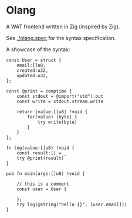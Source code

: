# Olang

A WAT frontend written in Zig (inspired by Zig).

See [./olang.spec](./olang.spec) for the syntax specification.

A showcase of the syntax:

```zig
const User = struct {
    email:[]u8,
    created:u32,
    updated:u32,
};

const @print = comptime {
    const stdout = @import("std").out
    const write = stdout.stream.write

    return |value:[]u8| !void {
        for(value) |byte| {
            try write(byte)
        }
    }
};

fn log(value:[]u8) !void {
    const result:[] = _
    try @print(result)
}

pub fn main(args:[]u8) !void {

    // this is a comment
    const user = User {

    };
    try log(@string("hello {}", [user.email]))
}
```
